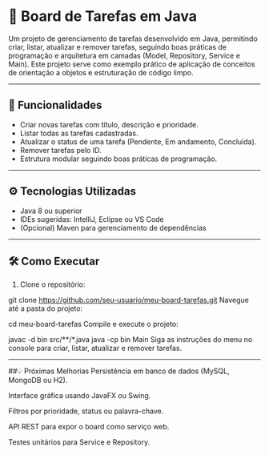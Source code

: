 # 📝 Board de Tarefas em Java

Um projeto de gerenciamento de tarefas desenvolvido em Java, permitindo criar, listar, atualizar e remover tarefas, seguindo boas práticas de programação e arquitetura em camadas (Model, Repository, Service e Main). Este projeto serve como exemplo prático de aplicação de conceitos de orientação a objetos e estruturação de código limpo.

---

## 🚀 Funcionalidades

- Criar novas tarefas com título, descrição e prioridade.
- Listar todas as tarefas cadastradas.
- Atualizar o status de uma tarefa (Pendente, Em andamento, Concluída).
- Remover tarefas pelo ID.
- Estrutura modular seguindo boas práticas de programação.

---

## ⚙️ Tecnologias Utilizadas

- Java 8 ou superior
- IDEs sugeridas: IntelliJ, Eclipse ou VS Code
- (Opcional) Maven para gerenciamento de dependências

---

## 🛠️ Como Executar

1. Clone o repositório:

git clone https://github.com/seu-usuario/meu-board-tarefas.git
Navegue até a pasta do projeto:

cd meu-board-tarefas
Compile e execute o projeto:

javac -d bin src/**/*.java
java -cp bin Main
Siga as instruções do menu no console para criar, listar, atualizar e remover tarefas.

---

##💡 Próximas Melhorias
Persistência em banco de dados (MySQL, MongoDB ou H2).

Interface gráfica usando JavaFX ou Swing.

Filtros por prioridade, status ou palavra-chave.

API REST para expor o board como serviço web.

Testes unitários para Service e Repository.
